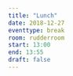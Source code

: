 ```yaml
---
title: "Lunch"
date: 2018-12-27
eventtype: break
room: rudderroom
start: 13:00
end: 13:55
draft: false
---
```

